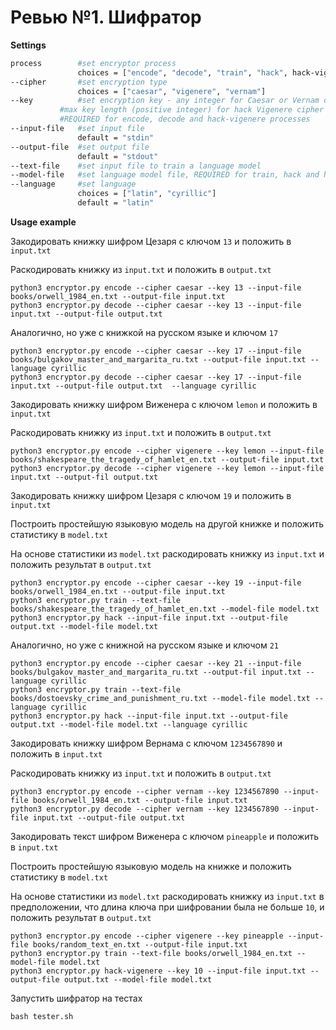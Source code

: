 # Ревью №1. Шифратор

**Settings**

```bash
process        #set encryptor process
               choices = ["encode", "decode", "train", "hack", hack-vigenere]
--cipher       #set encryption type
               choices = ["caesar", "vigenere", "vernam"] 
--key          #set encryption key - any integer for Caesar or Vernam cipher, non empty lowercase string for Vigenere cipher,
	       #max key length (positive integer) for hack Vigenere cipher process
	       #REQUIRED for encode, decode and hack-vigenere processes
--input-file   #set input file
               default = "stdin"
--output-file  #set output file
               default = "stdout"
--text-file    #set input file to train a language model
--model-file   #set language model file, REQUIRED for train, hack and hack-vigenere processes
--language     #set language 
               choices = ["latin", "cyrillic"]
               default = "latin"
```

**Usage example**

Закодировать книжку шифром Цезаря с ключом `13` и положить в `input.txt`

Раскодировать книжку из `input.txt` и положить в `output.txt` 
```
python3 encryptor.py encode --cipher caesar --key 13 --input-file books/orwell_1984_en.txt --output-file input.txt
python3 encryptor.py decode --cipher caesar --key 13 --input-file input.txt --output-file output.txt
```
Аналогично, но уже с книжкой на русском языке и ключом `17`
```
python3 encryptor.py encode --cipher caesar --key 17 --input-file books/bulgakov_master_and_margarita_ru.txt --output-file input.txt --language cyrillic
python3 encryptor.py decode --cipher caesar --key 17 --input-file input.txt --output-file output.txt  --language cyrillic
```
Закодировать книжку шифром Виженера с ключом `lemon` и положить в `input.txt`

Раскодировать книжку из `input.txt` и положить в `output.txt` 
```
python3 encryptor.py encode --cipher vigenere --key lemon --input-file books/shakespeare_the_tragedy_of_hamlet_en.txt --output-file input.txt
python3 encryptor.py decode --cipher vigenere --key lemon --input-file input.txt --output-fil output.txt
```
Закодировать книжку шифром Цезаря с ключом `19` и положить в `input.txt`

Построить простейшую языковую модель на другой книжке и положить статистику в `model.txt`

На основе статистики из `model.txt` раскодировать книжку из `input.txt` и положить результат в `output.txt`
```
python3 encryptor.py encode --cipher caesar --key 19 --input-file books/orwell_1984_en.txt --output-file input.txt
python3 encryptor.py train --text-file books/shakespeare_the_tragedy_of_hamlet_en.txt --model-file model.txt
python3 encryptor.py hack --input-file input.txt --output-file output.txt --model-file model.txt
```
Аналогично, но уже с книжной на русском языке и ключом `21`
```
python3 encryptor.py encode --cipher caesar --key 21 --input-file books/bulgakov_master_and_margarita_ru.txt --output-fil input.txt --language cyrillic
python3 encryptor.py train --text-file books/dostoevsky_crime_and_punishment_ru.txt --model-file model.txt --language cyrillic
python3 encryptor.py hack --input-file input.txt --output-file output.txt --model-file model.txt --language cyrillic
```
Закодировать книжку шифром Вернама с ключом `1234567890` и положить в `input.txt`

Раскодировать книжку из `input.txt` и положить в `output.txt` 
```
python3 encryptor.py encode --cipher vernam --key 1234567890 --input-file books/orwell_1984_en.txt --output-file input.txt
python3 encryptor.py decode --cipher vernam --key 1234567890 --input-file input.txt --output-file output.txt
```
Закодировать текст шифром Виженера с ключом `pineapple` и положить в `input.txt`

Построить простейшую языковую модель на книжке и положить статистику в `model.txt`

На основе статистики из `model.txt` раскодировать книжку из `input.txt` в предположении, что длина ключа при шифровании была не больше `10`, и положить результат в `output.txt`
```
python3 encryptor.py encode --cipher vigenere --key pineapple --input-file books/random_text_en.txt --output-file input.txt
python3 encryptor.py train --text-file books/orwell_1984_en.txt --model-file model.txt
python3 encryptor.py hack-vigenere --key 10 --input-file input.txt --output-file output.txt --model-file model.txt
```
Запустить шифратор на тестах
```
bash tester.sh
```
